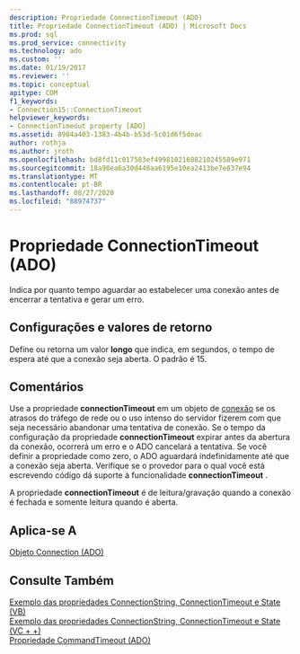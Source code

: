 ```yaml
---
description: Propriedade ConnectionTimeout (ADO)
title: Propriedade ConnectionTimeout (ADO) | Microsoft Docs
ms.prod: sql
ms.prod_service: connectivity
ms.technology: ado
ms.custom: ''
ms.date: 01/19/2017
ms.reviewer: ''
ms.topic: conceptual
apitype: COM
f1_keywords:
- Connection15::ConnectionTimeout
helpviewer_keywords:
- ConnectionTimeout property [ADO]
ms.assetid: 8904a403-1383-4b4b-b53d-5c01d6f5deac
author: rothja
ms.author: jroth
ms.openlocfilehash: bd8fd11c017583ef49981021688210245589e971
ms.sourcegitcommit: 18a98ea6a30d448aa6195e10ea2413be7e837e94
ms.translationtype: MT
ms.contentlocale: pt-BR
ms.lasthandoff: 08/27/2020
ms.locfileid: "88974737"
---
```

# <a name="connectiontimeout-property-ado"></a>Propriedade ConnectionTimeout (ADO)
Indica por quanto tempo aguardar ao estabelecer uma conexão antes de encerrar a tentativa e gerar um erro.  
  
## <a name="settings-and-return-values"></a>Configurações e valores de retorno  
 Define ou retorna um valor **longo** que indica, em segundos, o tempo de espera até que a conexão seja aberta. O padrão é 15.  
  
## <a name="remarks"></a>Comentários  
 Use a propriedade **connectionTimeout** em um objeto de [conexão](./connection-object-ado.md) se os atrasos do tráfego de rede ou o uso intenso do servidor fizerem com que seja necessário abandonar uma tentativa de conexão. Se o tempo da configuração da propriedade **connectionTimeout** expirar antes da abertura da conexão, ocorrerá um erro e o ADO cancelará a tentativa. Se você definir a propriedade como zero, o ADO aguardará indefinidamente até que a conexão seja aberta. Verifique se o provedor para o qual você está escrevendo código dá suporte à funcionalidade **connectionTimeout** .  
  
 A propriedade **connectionTimeout** é de leitura/gravação quando a conexão é fechada e somente leitura quando é aberta.  
  
## <a name="applies-to"></a>Aplica-se A  
 [Objeto Connection (ADO)](./connection-object-ado.md)  
  
## <a name="see-also"></a>Consulte Também  
 [Exemplo das propriedades ConnectionString, ConnectionTimeout e State (VB)](./connectionstring-connectiontimeout-and-state-properties-example-vb.md)   
 [Exemplo das propriedades ConnectionString, ConnectionTimeout e State (VC + +)](./connectionstring-connectiontimeout-and-state-properties-example-vc.md)   
 [Propriedade CommandTimeout (ADO)](./commandtimeout-property-ado.md)